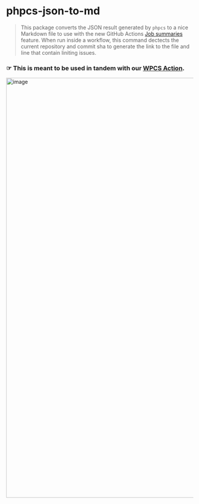 # phpcs-json-to-md

> This package converts the JSON result generated by `phpcs` to a nice Markdown file to use with the new GitHub Actions [Job summaries](https://github.blog/2022-05-09-supercharging-github-actions-with-job-summaries/) feature.
> When run inside a workflow, this command dectects the current repository and commit sha to generate the link to the file and line that contain liniting issues.

### ☞ This is meant to be used in tandem with our [WPCS Action](https://github.com/10up/wpcs-action#display-the-linting-result-in-the-github-actions-summary).

<img width="1129" alt="image" src="https://user-images.githubusercontent.com/5423135/168460231-2192571c-a873-4f23-aedb-5e469216947c.png">
